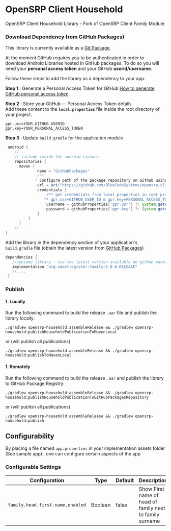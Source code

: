 # OpenSRP Client Household
OpenSRP Client Household Library - Fork of OpenSRP Client Family Module

### Download Dependency from GitHub Packages)

This library is currently available as a [Git Package](https://github.com/BlueCodeSystems/opensrp-client-household/packages).

At the moment GitHub requires you to be authenticated in order to download Android Libraries hosted in GitHub packages.   To do so you will need your **personal access token** and your GitHub **userid/username**.

Follow these steps to add the library as a dependency to your app.

**Step 1** : Generate a Personal Access Token for GitHub [How to generate GitHub personal access token](https://help.github.com/en/github/authenticating-to-github/creating-a-personal-access-token-for-the-command-line)

**Step 2** : Store your GitHub — Personal Access Token details    
Add these content to the **`local.properties`** file inside the root directory of your project.

```properties 
gpr.usr=YOUR_GITHUB_USERID 
gpr.key=YOUR_PERSONAL_ACCESS_TOKEN 
```   

**Step 3** : Update `build.gradle` for the application module

```groovy def githubProperties = new Properties() //Read the github properties content githubProperties.load(new FileInputStream(rootProject.file("local.properties")))    
 android {    
    //...    
    // include inside the android closure    
    repositories {    
      maven {    
              name = "GitHubPackages"    
              /**    
             * Configure path of the package repository on Github using the GITHUB_USER_ID and * Git Repository */    
              url = uri("https://github.com/BlueCodeSystems/opensrp-client-household")    
              credentials {    
                  /** get credentials from local.properties in root project folder file with    
                 ** gpr.usr=GITHUB_USER_ID & gpr.key=PERSONAL_ACCESS_TOKEN otherwise ** Set env variable GPR_USER & GPR_API_KEY**/    
                  username = githubProperties['gpr.usr'] ?: System.getenv("GPR_USER")    
                  password = githubProperties['gpr.key'] ?: System.getenv("GPR_API_KEY")    
              }    
	      }   
	  }     
	//... 
} 
```   

Add the library in the dependency section of your application's `build.gradle` file (obtain the latest version from [GitHub Packages](https://github.com/BlueCodeSystems/opensrp-client-household))

```groovy 
dependencies {    
   //consume library - use the latest version available on github packages    
   implementation "org.smartregister:family:1.0.0-RELEASE"    
   //....    
 } 
 ```   

### Publish

#### 1. Locally
Run the following command to build the release `.aar` file and publish the library locally:

```shell  
./gradlew opensrp-household:assembleRelease && ./gradlew opensrp-household:publishHouseholdPublicationToMavenLocal
```  

or (will publish all publications)

```shell  
./gradlew opensrp-household:assembleRelease && ./gradlew opensrp-household:publishToMavenLocal
```

#### 1. Remotely

Run the  following command to build the release `.aar`  and publish the library to GitHub Package Registry:

```shell  
./gradlew opensrp-household:assembleRelease && ./gradlew opensrp-household:publishHouseholdPublicationToGitHubPackagesRepository
```  

or (will publish all publications)

```shell  
./gradlew opensrp-household:assembleRelease && ./gradlew opensrp-household:publish
```

## Configurability

By placing a file named `app.properties` in your implementation assets folder (See sample app) , one can configure certain aspects of the app

### Configurable Settings

| Configuration                       | Type    | Default | Description                                   |  
| ----------------------------------- | ------- | ------- | ----------------------------------------------|  
| `family.head.first.name.enabled`         | Boolean | false    | Show First name of head of family next to family surname|  
